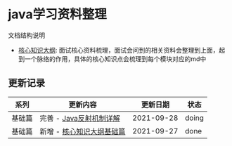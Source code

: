# java学习资料整理

文档结构说明

- [核心知识大纲](java.md): 面试核心资料梳理，面试会问到的相关资料会整理到上面，起到一个脉络的作用，具体的核心知识点会梳理到每个模块对应的md中

## 更新记录

| 系列   | 更新内容                                       | 更新日期   | 状态  |
| ------ | ---------------------------------------------- | ---------- | ----- |
| 基础篇 | 完善 - [Java反射机制详解](javabase/reflect.md) | 2021-09-28 | doing |
| 基础篇 | 新增 - [核心知识大纲基础篇](java.md)           | 2021-09-27 | done  |

